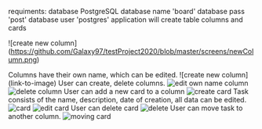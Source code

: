 requiments:
  database PostgreSQL
  database name 'board'
  database pass 'post'
  database user 'postgres'
  application will create table columns and cards

![create new column]
(https://github.com/Galaxy97/testProject2020/blob/master/screens/newColumn.png)

Columns have their own name, which can be edited.
![create new column]
(link-to-image)
User can create, delete columns.
![edit own name column](link-to-image)
![delete column](link-to-image)
User can add a new card to a column
![create card](link-to-image)
Task consists of the name, description, date of creation, all data can be edited.
![card](link-to-image)
![edit card](link-to-image)
User can delete card
![delete](link-to-image)
User can move task to another column.
![moving card](link-to-image)
